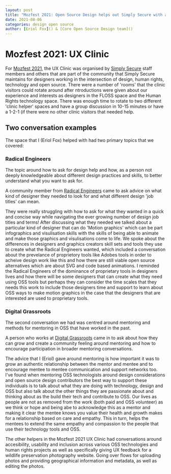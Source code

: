 ```yaml
---
layout: post
title: "Mozfest 2021: Open Source Design helps out Simply Secure with a UX Clinic"
date: 2021-08-06
categories: design open source 
author: [Eriol Fox]() & [Core Open Source Design team]()
---
```


# Mozfest 2021: UX Clinic

For [Mozfest 2021](https://www.mozillafestival.org/en/), the UX Clinic was organised by [Simply Secure](https://simplysecure.org/) staff members and others that are part of the community that Simply Secure maintains for designers working in the intersection of design, human rights, technology and open source. There were a number of 'rooms' that the clinic visitors could rotate around after ntroductions were given about our experience and interests as designers in the FLOSS space and the Human Rights technology space.
There was enough time to rotate to two different 'clinic helper' spaces and have a group discussion in 10-15 minutes or have a 1-2-1 (if there were no other clinic visitors that needed help.

## Two conversation examples
The space that I (Eriol Fox) helped with had two primary topics that we covered:

### Radical Engineers
The topic around how to ask for design help and how, as a person not deeply knowledgeable about different design practices and skills, to better understand what you want to ask for.

A community member from [Radical Engineers](https://radicalengineers.com/) came to ask advice on what kind of designer they needed to look for and what different design 'job titles' can mean. 

They were really struggling with how to ask for what they wanted in a quick and concise way while navigating the ever growing number of design job titles and terms! 
After discussing what they needed we talked about a particular kind of designer that can do 'Motion graphics' which can be part infographics and visulisation skills with the skills of being able to animate and make those graphics and visulisations come to life. 
We spoke about the differences in designers and graphics creators skill sets and tools they use to create what the Radical Engineers wanted, which included a conversation about the prevelance of proprietory tools like Adobes tools in order to acheive design work like this and how there are still viable open source alternatives which are about SVG and code based animations. 
I reminded the Radical Engineers of the dominance of proprietary tools in designers lives and how there will be some designers that can create what they need using OSS tools but perhaps they can consider the time scales that they needs this work to include those designers time and support to learn about OSS ways to make motion graphics in the case that the designers that are interested are used to proprietary tools.
    
### Digital Grassroots
The second conversation we had was centred around mentoring and methods for mentoring in OSS that have worked in the past. 

A person who works at [Digital Grassroots](http://digitalgrassroots.org/) came in to ask about how they can grow and create a community feeling around mentoring and how to encourage participation in broader mentoring conversations.

The advice that I (Eriol) gave around mentoring is how important it was to grow an authentic relationship between the mentor and mentee and to encourage mentee to mentee communication and support networks too. 
I've found when mentoring OSS technologists around design considerations and open source design contributors the best way to support these individuals is to talk about what they are doing with technology, design and OSS but also talk about the other things they are passionate about and thinking about as the build their tech and contribute to OSS. 
Our lives as people are not as removed from the work (both paid and OSS volunteer) as we think or hope and being abe to acknowledge this as a mentor and making it clear the mentee knows you value their health and growth makes for a relationship based on care and empathy. This in turn, helps the mentees to extend the same empathy and compassion to the people that use their technology tools and OSS.
    
The other helpers in the Mozfest 2021 UX Clinic had conversations around accesibility, usability and inclusion across various OSS technologies and human rights projects as well as specifically giving UX feedback for a wildlife preservation photography website. Going over flows for uploading photos and providing geographical information and metadata, as well as editing the photos.
